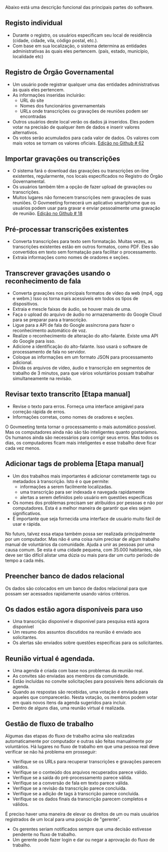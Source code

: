 
<p> Abaixo está uma descrição funcional das principais partes do software. </p>
<h2> Registo individual </h2>
<ul>
<li> Durante o registro, os usuários especificam seu local de residência (cidade, cidade, vila, código postal, etc.). </li>
<li> Com base em sua localização, o sistema determina as entidades administrativas às quais eles pertencem. (país, estado, município, localidade etc) </li>
</ul><h2> Registro de Órgão Governamental </h2>
<ul>
<li> Um usuário pode registrar qualquer uma das entidades administrativas às quais eles pertencem. </li>
<li> As informações inseridas incluirão: 
<ul>
<li> URL do site </li>
<li> Nomes dos funcionários governamentais </li>
<li> URLs onde transcrições ou gravações de reuniões podem ser encontradas </li>
</ul></li>
<li> Outros usuários deste local verão os dados já inseridos. Eles podem votar na precisão de qualquer item de dados e inserir valores alternativos. </li>
<li> Os votos serão acumulados para cada valor de dados. Os valores com mais votos se tornam os valores oficiais. <a href="https://github.com/govmeeting/govmeeting/issues/62">Edição no Github
# 62</a> </li>
</ul><h2> Importar gravações ou transcrições </h2>
<ul>
<li> O sistema fará o download das gravações ou transcrições on-line existentes, regularmente, nos locais especificados no Registro do Órgão Governamental. </li>
<li> Os usuários também têm a opção de fazer upload de gravações ou transcrições. </li>
<li> Muitos lugares não fornecem transcrições nem gravações de suas reuniões. O Govmeeting fornecerá um aplicativo smartphome que os usuários podem usar para gravar e enviar pessoalmente uma gravação de reunião. <a href="https://github.com/govmeeting/govmeeting/issues/18">Edição no Github
# 18</a> </li>
</ul><h2> Pré-processar transcrições existentes </h2>
<ul>
<li> Converta transcrições para texto sem formatação. Muitas vezes, as transcrições existentes estão em outros formatos, como PDF. Eles são convertidos em texto sem formatação para facilitar o processamento. </li>
<li> Extraia informações como nomes de oradores e seções. </li>
</ul><h2> Transcrever gravações usando o reconhecimento de fala </h2>
<ul>
<li> Converta gravações nos principais formatos de vídeo da web (mp4, ogg e webm.) Isso os torna mais acessíveis em todos os tipos de dispositivos. </li>
<li> Extraia e mescle faixas de áudio, se houver mais de uma. </li>
<li> Faça o upload do arquivo de áudio no armazenamento do Google Cloud para se preparar para a transcrição. </li>
<li> Ligue para a API de fala do Google assíncrona para fazer o reconhecimento automático de voz. </li>
<li> Realize o reconhecimento de alteração do alto-falante. Existe uma API do Google para isso. </li>
<li> Adicione a identificação do alto-falante. Isso usará o software de processamento de fala no servidor. </li>
<li> Coloque as informações em um formato JSON para processamento adicional. </li>
<li> Divida os arquivos de vídeo, áudio e transcrição em segmentos de trabalho de 3 minutos, para que vários voluntários possam trabalhar simultaneamente na revisão. </li>
</ul><h2> Revisar texto transcrito [Etapa manual] </h2>
<ul>
<li> Revise o texto para erros. Forneça uma interface amigável para correção rápida de erros. </li>
<li> Informações corretas, como nomes de oradores e seções. </li>
</ul>
<p> O Govmeeting tenta tornar o processamento o mais automático possível. Mas os computadores ainda não são tão inteligentes quanto gostaríamos. Os humanos ainda são necessários para corrigir seus erros. Mas todos os dias, os computadores ficam mais inteligentes e esse trabalho deve ficar cada vez menos. </p>
<h2> Adicionar tags de problema [Etapa manual] </h2>
<ul>
<li> Um dos trabalhos mais importantes é adicionar corretamente tags ou metadados à transcrição. Isto é o que permite: 
<ul>
<li> informações a serem facilmente localizadas. </li>
<li> uma transcrição para ser indexada e navegada rapidamente </li>
<li> alertas a serem definidos pelo usuário em questões específicas </li>
</ul></li>
<li> Os nomes dos problemas precisam ser atribuídos por pessoas e não por computadores. Esta é a melhor maneira de garantir que eles sejam significativos. </li>
<li> É importante que seja fornecida uma interface de usuário muito fácil de usar e rápida. </li>
</ul>
<p> No futuro, talvez essa etapa também possa ser realizada principalmente por um computador. Mas não é uma coisa ruim precisar de algum trabalho manual de voluntários da comunidade. Ajuda a unir as pessoas por uma causa comum. Se esta é uma cidade pequena, com 35.000 habitantes, não deve ser tão difícil alistar uma dúzia ou mais para dar um curto período de tempo a cada mês. </p>
<h2> Preencher banco de dados relacional </h2>
<p> Os dados são colocados em um banco de dados relacional para que possam ser acessados rapidamente usando vários critérios. </p>
<h2> Os dados estão agora disponíveis para uso </h2>
<ul>
<li> Uma transcrição disponível e disponível para pesquisa está agora disponível </li>
<li> Um resumo dos assuntos discutidos na reunião é enviado aos solicitantes. </li>
<li> Os alertas são enviados sobre questões específicas para os solicitantes. </li>
</ul><h2> Reunião virtual é agendada. </h2>
<ul>
<li> Uma agenda é criada com base nos problemas da reunião real. </li>
<li> As convites são enviadas aos membros da comunidade. </li>
<li> Estão incluídas no convite solicitações para possíveis itens adicionais da agenda. </li>
<li> Quando as respostas são recebidas, uma votação é enviada para aqueles que comparecerão. Nesta votação, os membros podem votar em quais novos itens da agenda sugeridos para incluir. </li>
<li> Dentro de alguns dias, uma reunião virtual é realizada. </li>
</ul><h2> Gestão de fluxo de trabalho </h2>
<p> Algumas das etapas do fluxo de trabalho acima são realizadas automaticamente por computador e outras são feitas manualmente por voluntários. Há lugares no fluxo de trabalho em que uma pessoa real deve verificar se não há problema em prosseguir: </p>

<ul>
<li> Verifique se os URLs para recuperar transcrições e gravações parecem válidos. </li>
<li> Verifique se o conteúdo dos arquivos recuperados parece válido. </li>
<li> Verifique se a saída do pré-processamento parece válida. </li>
<li> Verifique se a conversão de fala em texto parece válida. </li>
<li> Verifique se a revisão da transcrição parece concluída. </li>
<li> Verifique se a adição de tags à transcrição parece concluída. </li>
<li> Verifique se os dados finais da transcrição parecem completos e válidos. </li>
</ul>
<p> É preciso haver uma maneira de elevar os direitos de um ou mais usuários registrados de um local para uma posição de "gerente". </p>

<ul>
<li> Os gerentes seriam notificados sempre que uma decisão estivesse pendente no fluxo de trabalho. </li>
<li> Um gerente pode fazer login e dar ou negar a aprovação do fluxo de trabalho. </li>
</ul>